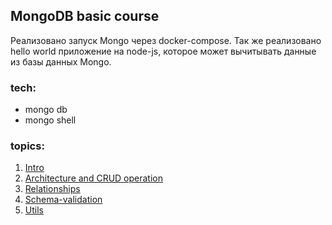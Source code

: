## MongoDB basic course

Реализовано запуск Mongo через docker-compose. Так же реализовано hello world приложение на node-js,
которое может вычитывать данные из базы данных Mongo.

### tech:
* mongo db
* mongo shell

### topics:

1. [Intro](https://github.com/ModiconMe/mongodb/blob/main/mongo-intro.md)
2. [Architecture and CRUD operation](https://github.com/ModiconMe/mongodb/blob/main/mongo-architecture.md)
3. [Relationships](https://github.com/ModiconMe/mongodb/blob/main/mongo-relationships.md)
4. [Schema-validation](https://github.com/ModiconMe/mongodb/blob/main/mongo-schema-validation.md)
5. [Utils](https://github.com/ModiconMe/mongodb/blob/main/mongo-utils.md)
